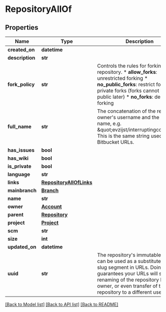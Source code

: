 # RepositoryAllOf

## Properties
Name | Type | Description | Notes
------------ | ------------- | ------------- | -------------
**created_on** | **datetime** |  | [optional] 
**description** | **str** |  | [optional] 
**fork_policy** | **str** |  Controls the rules for forking this repository.  * **allow_forks**: unrestricted forking * **no_public_forks**: restrict forking to private forks (forks cannot   be made public later) * **no_forks**: deny all forking  | [optional] 
**full_name** | **str** | The concatenation of the repository owner&#39;s username and the slugified name, e.g. \&quot;evzijst/interruptingcow\&quot;. This is the same string used in Bitbucket URLs. | [optional] 
**has_issues** | **bool** |  | [optional] 
**has_wiki** | **bool** |  | [optional] 
**is_private** | **bool** |  | [optional] 
**language** | **str** |  | [optional] 
**links** | [**RepositoryAllOfLinks**](RepositoryAllOfLinks.md) |  | [optional] 
**mainbranch** | [**Branch**](Branch.md) |  | [optional] 
**name** | **str** |  | [optional] 
**owner** | [**Account**](Account.md) |  | [optional] 
**parent** | [**Repository**](Repository.md) |  | [optional] 
**project** | [**Project**](Project.md) |  | [optional] 
**scm** | **str** |  | [optional] 
**size** | **int** |  | [optional] 
**updated_on** | **datetime** |  | [optional] 
**uuid** | **str** | The repository&#39;s immutable id. This can be used as a substitute for the slug segment in URLs. Doing this guarantees your URLs will survive renaming of the repository by its owner, or even transfer of the repository to a different user. | [optional] 

[[Back to Model list]](../README.md#documentation-for-models) [[Back to API list]](../README.md#documentation-for-api-endpoints) [[Back to README]](../README.md)


